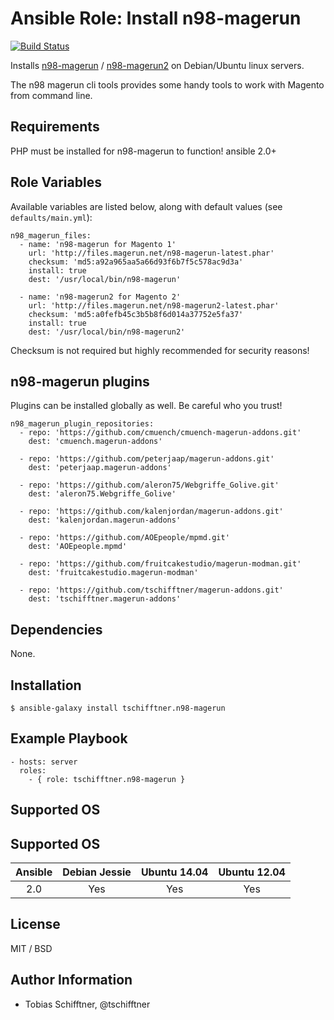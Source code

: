 # Ansible Role: Install n98-magerun

[![Build Status](https://travis-ci.org/tschifftner/ansible-role-n98-magerun.svg)](https://travis-ci.org/tschifftner/ansible-role-n98-magerun)

Installs [n98-magerun](https://github.com/netz98/n98-magerun) / [n98-magerun2](https://github.com/netz98/n98-magerun2) on Debian/Ubuntu linux servers.

The n98 magerun cli tools provides some handy tools to work with Magento from command line.

## Requirements

PHP must be installed for n98-magerun to function!
ansible 2.0+

## Role Variables

Available variables are listed below, along with default values (see `defaults/main.yml`):

```
n98_magerun_files:
  - name: 'n98-magerun for Magento 1'
    url: 'http://files.magerun.net/n98-magerun-latest.phar'
    checksum: 'md5:a92a965aa5a66d93f6b7f5c578ac9d3a'
    install: true
    dest: '/usr/local/bin/n98-magerun'

  - name: 'n98-magerun2 for Magento 2'
    url: 'http://files.magerun.net/n98-magerun2-latest.phar'
    checksum: 'md5:a0fefb45c3b5b8f6d014a37752e5fa37'
    install: true
    dest: '/usr/local/bin/n98-magerun2'
```

Checksum is not required but highly recommended for security reasons! 

## n98-magerun plugins

Plugins can be installed globally as well. Be careful who you trust!

```
n98_magerun_plugin_repositories:
  - repo: 'https://github.com/cmuench/cmuench-magerun-addons.git'
    dest: 'cmuench.magerun-addons'

  - repo: 'https://github.com/peterjaap/magerun-addons.git'
    dest: 'peterjaap.magerun-addons'

  - repo: 'https://github.com/aleron75/Webgriffe_Golive.git'
    dest: 'aleron75.Webgriffe_Golive'

  - repo: 'https://github.com/kalenjordan/magerun-addons.git'
    dest: 'kalenjordan.magerun-addons'

  - repo: 'https://github.com/AOEpeople/mpmd.git'
    dest: 'AOEpeople.mpmd'

  - repo: 'https://github.com/fruitcakestudio/magerun-modman.git'
    dest: 'fruitcakestudio.magerun-modman'

  - repo: 'https://github.com/tschifftner/magerun-addons.git'
    dest: 'tschifftner.magerun-addons'
```

## Dependencies

None.

## Installation

```
$ ansible-galaxy install tschifftner.n98-magerun
```

## Example Playbook

    - hosts: server
      roles:
        - { role: tschifftner.n98-magerun }

## Supported OS
## Supported OS
Ansible          | Debian Jessie    | Ubuntu 14.04    | Ubuntu 12.04
:--------------: | :--------------: | :-------------: | :-------------: 
2.0              | Yes              | Yes             | Yes


## License

MIT / BSD

## Author Information

 - Tobias Schifftner, @tschifftner
